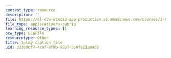 ```yaml
---
content_type: resource
description: ''
file: https://ol-ocw-studio-app-production.s3.amazonaws.com/courses/3-091-introduction-to-solid-state-chemistry-fall-2018/3230dcf74cafef9b9937b50f821a8ad0_9SvAZgd0J_A.srt
file_type: application/x-subrip
learning_resource_types: []
ocw_type: OCWFile
resourcetype: Other
title: 3play caption file
uid: 3230dcf7-4caf-ef9b-9937-b50f821a8ad0
---
```


